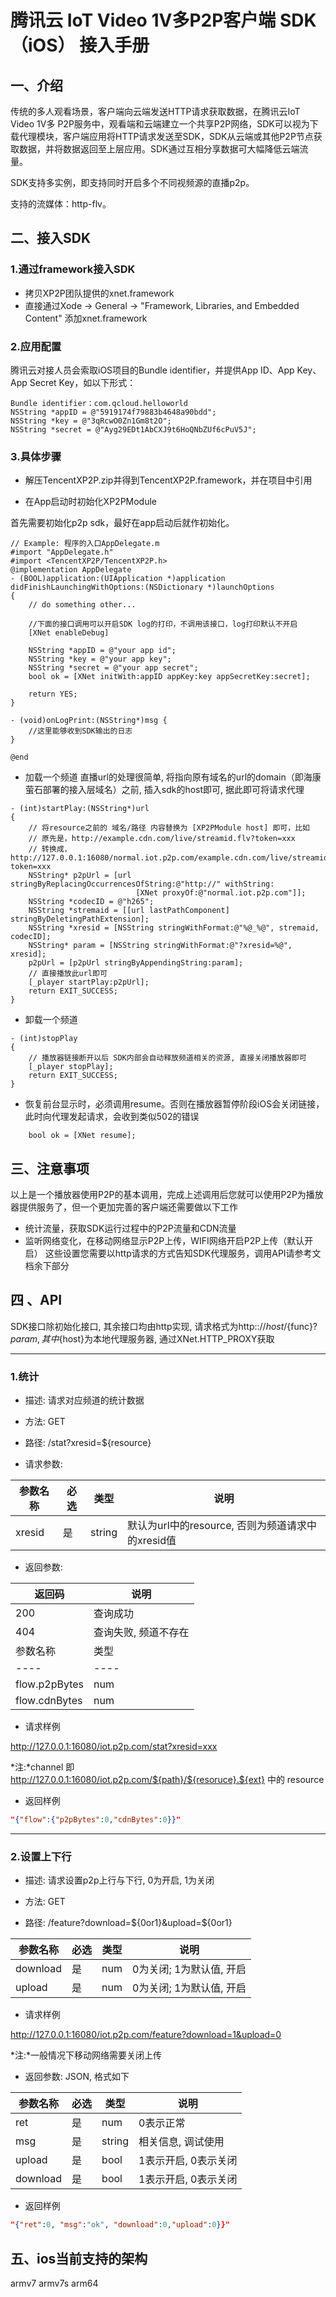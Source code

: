 # 腾讯云 IoT Video 1V多P2P客户端 SDK（iOS） 接入手册

## 一、介绍

传统的多人观看场景，客户端向云端发送HTTP请求获取数据，在腾讯云IoT Video 1V多 P2P服务中，观看端和云端建立一个共享P2P网络，SDK可以视为下载代理模块，客户端应用将HTTP请求发送至SDK，SDK从云端或其他P2P节点获取数据，并将数据返回至上层应用。SDK通过互相分享数据可大幅降低云端流量。

SDK支持多实例，即支持同时开启多个不同视频源的直播p2p。

支持的流媒体：http-flv。

## 二、接入SDK

### 1.通过framework接入SDK
- 拷贝XP2P团队提供的xnet.framework
- 直接通过Xode -> General -> "Framework, Libraries, and Embedded Content" 添加xnet.framework

### 2.应用配置
腾讯云对接人员会索取iOS项目的Bundle identifier，并提供App ID、App Key、App Secret Key，如以下形式：
```
Bundle identifier：com.qcloud.helloworld
NSString *appID = @"5919174f79883b4648a90bdd";
NSString *key = @"3qRcwO0Zn1Gm8t2O";
NSString *secret = @"Ayg29EDt1AbCXJ9t6HoQNbZUf6cPuV5J";
```

### 3.具体步骤

- 解压TencentXP2P.zip并得到TencentXP2P.framework，并在项目中引用

- 在App启动时初始化XP2PModule

首先需要初始化p2p sdk，最好在app启动后就作初始化。

``` Obj-C
// Example: 程序的入口AppDelegate.m
#import "AppDelegate.h"
#import <TencentXP2P/TencentXP2P.h>
@implementation AppDelegate
- (BOOL)application:(UIApplication *)application didFinishLaunchingWithOptions:(NSDictionary *)launchOptions
{
    // do something other...

    //下面的接口调用可以开启SDK log的打印，不调用该接口，log打印默认不开启
    [XNet enableDebug]

    NSString *appID = @"your app id";
    NSString *key = @"your app key";
    NSString *secret = @"your app secret";
    bool ok = [XNet initWith:appID appKey:key appSecretKey:secret];

    return YES;
}

- (void)onLogPrint:(NSString*)msg {
    //这里能够收到SDK输出的日志
}

@end

```

- 加载一个频道
直播url的处理很简单, 将指向原有域名的url的domain（即海康萤石部署的接入层域名）之前, 插入sdk的host即可, 据此即可将请求代理
``` Obj-C
- (int)startPlay:(NSString*)url
{
    // 将resource之前的 域名/路径 内容替换为 [XP2PModule host] 即可，比如
    // 原先是，http://example.cdn.com/live/streamid.flv?token=xxx
    // 转换成，http://127.0.0.1:16080/normal.iot.p2p.com/example.cdn.com/live/streamid.flv?token=xxx
    NSString* p2pUrl = [url stringByReplacingOccurrencesOfString:@"http://" withString:
                            [XNet proxyOf:@"normal.iot.p2p.com"]];
    NSString *codecID = @"h265";
    NSString *stremaid = [[url lastPathComponent] stringByDeletingPathExtension];
    NSString *xresid = [NSString stringWithFormat:@"%@_%@", stremaid, codecID];
    NSString* param = [NSString stringWithFormat:@"?xresid=%@", xresid];
    p2pUrl = [p2pUrl stringByAppendingString:param];
    // 直接播放此url即可
    [_player startPlay:p2pUrl];
    return EXIT_SUCCESS;
}
```

- 卸载一个频道

``` Obj-C
- (int)stopPlay
{
    // 播放器链接断开以后 SDK内部会自动释放频道相关的资源, 直接关闭播放器即可
    [_player stopPlay];
    return EXIT_SUCCESS;
}
```

- 恢复前台显示时，必须调用resume。否则在播放器暂停阶段iOS会关闭链接，此时向代理发起请求，会收到类似502的错误
``` Obj-C
    bool ok = [XNet resume];
```
## 三、注意事项
以上是一个播放器使用P2P的基本调用，完成上述调用后您就可以使用P2P为播放器提供服务了，但一个更加完善的客户端还需要做以下工作
- 统计流量，获取SDK运行过程中的P2P流量和CDN流量
- 监听网络变化，在移动网络显示P2P上传，WIFI网络开启P2P上传（默认开启）
这些设置您需要以http请求的方式告知SDK代理服务，调用API请参考文档余下部分

## 四 、API
SDK接口除初始化接口, 其余接口均由http实现, 请求格式为http:://${host}/${func}?${param}, 其中${host}为本地代理服务器, 通过XNet.HTTP_PROXY获取

-------------------------------
### 1.统计
- 描述: 请求对应频道的统计数据

- 方法: GET

- 路径: /stat?xresid=${resource}

- 请求参数:

| 参数名称 | 必选 | 类型 | 说明 |
| ---- | ---- | ---- | ---- |
| xresid | 是 | string | 默认为url中的resource, 否则为频道请求中的xresid值 |

- 返回参数: 

| 返回码 | 说明 |
| ---- | ---- |
| 200 | 查询成功 |
| 404 | 查询失败, 频道不存在 | 200, 返回内容为JSON
| 参数名称 | 类型 | 说明 |
| ---- | ---- | ---- |
| flow.p2pBytes | num | 对应频道p2p流量 |
| flow.cdnBytes | num | 对应频道cdn流量 |

- 请求样例

http://127.0.0.1:16080/iot.p2p.com/stat?xresid=xxx

*注:*channel 即 http://127.0.0.1:16080/iot.p2p.com/${path}/${resoruce}.${ext} 中的 resource

- 返回样例
``` json
"{"flow":{"p2pBytes":0,"cdnBytes":0}}"
```

-------------------------------
### 2.设置上下行
- 描述: 请求设置p2p上行与下行, 0为开启, 1为关闭

- 方法: GET

- 路径: /feature?download=${0or1}&upload=${0or1}

| 参数名称 | 必选 | 类型 | 说明 |
| ---- | ---- | ---- | ---- |
| download | 是 | num | 0为关闭; 1为默认值, 开启 |
| upload | 是 | num | 0为关闭; 1为默认值, 开启 |

- 请求样例

http://127.0.0.1:16080/iot.p2p.com/feature?download=1&upload=0

*注:*一般情况下移动网络需要关闭上传

- 返回参数: JSON, 格式如下

| 参数名称 | 必选 | 类型 | 说明 |
| ---- | ---- | ---- | ---- |
| ret | 是 | num | 0表示正常 |
| msg | 是 | string | 相关信息, 调试使用|
| upload | 是 | bool | 1表示开启, 0表示关闭 |
| download | 是 | bool | 1表示开启, 0表示关闭 |

- 返回样例
``` json
"{"ret":0, "msg":"ok", "download":0,"upload":0}}"
```
## 五、ios当前支持的架构

armv7 armv7s arm64

